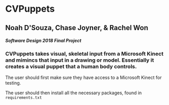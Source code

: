 # CVPuppets

## Noah D'Souza, Chase Joyner, & Rachel Won

#### *Software Design 2018 Final Project*

### CVPuppets takes visual, skeletal input from a Microsoft Kinect and mimincs that input in a drawing or model. Essentially it creates a visual puppet that a human body controls.

 The user should first make sure they have access to a Microsoft Kinect for testing.
 
 The user should then install all the necessary packages, found in `requirements.txt`
